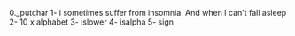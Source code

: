 0._putchar
1- i sometimes suffer from insomnia. And when I can't fall asleep
2- 10 x alphabet
3- islower
4- isalpha
5- sign
